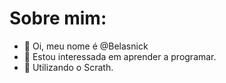 # Sobre mim:
- 👋 Oi, meu nome é @Belasnick
- 👀 Estou interessada em aprender a programar.
- 🌱 Utilizando o Scrath.


<!---
Belasnick/Belasnick is a ✨ special ✨ repository because its `README.md` (this file) appears on your GitHub profile.
You can click the Preview link to take a look at your changes.
--->
